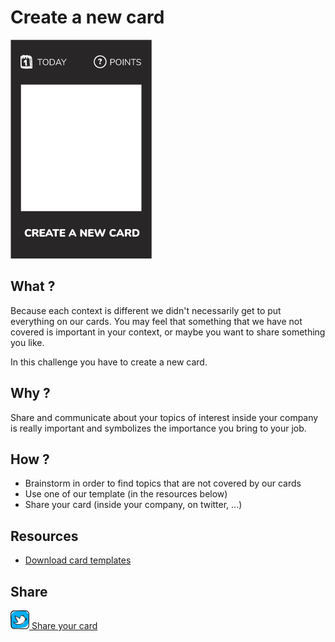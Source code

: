 # Create a new card
![Create a new card](images/create-a-new-card.png)  

## What ?
Because each context is different we didn't necessarily get to put everything on our cards.
You may feel that something that we have not covered is important in your context, or maybe you want to share something you like.

In this challenge you have to create a new card.

## Why ?
Share and communicate about your topics of interest inside your company is really important and symbolizes the importance you bring to your job.

## How ?
- Brainstorm in order to find topics that are not covered by our cards
- Use one of our template (in the resources below)
- Share your card (inside your company, on twitter, ...)

## Resources
* [Download card templates](../card-templates.pdf)

## Share
![Share](../images/twitter.png)[ Share your card](https://twitter.com/home?status=I%20have%20just%20completed%20the%20Create%20a%20new%20card%20%23craft_challenges%20from%20%40agilepartner%20http://tiny.cc/bd40wy)